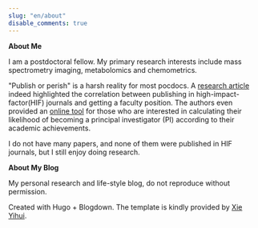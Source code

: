 ```yaml
---
slug: "en/about"
disable_comments: true
---
```

**About Me**

I am a postdoctoral fellow. My primary research interests include mass spectrometry imaging, metabolomics and chemometrics. 

"Publish or perish" is a harsh reality for most pocdocs. A [research article](http://www.cell.com/current-biology/abstract/S0960-9822(14)00477-1) indeed highlighted the correlation between publishing in high-impact-factor(HIF) journals and getting a faculty position. The authors even provided an [online tool](http://www.pipredictor.com) for those who are interested in calculating their likelihood of becoming a principal investigator (PI) according to their academic achievements.   


I do not have many papers, and none of them were published in HIF journals, but I still enjoy doing research.

**About My Blog** 

My personal research and life-style blog, do not reproduce without permission.      

Created with Hugo + Blogdown. The template is kindly provided by [Xie Yihui](https://yihui.name).

 
